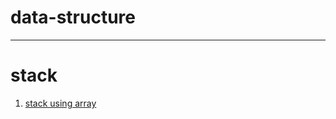 # data-structure
___
# stack
1. [stack using array](https://github.com/moo-m/data-structure/blob/main/data%20structure%20/stack/ArrayStack.cpp)
